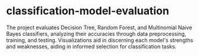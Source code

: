 # classification-model-evaluation
The project evaluates Decision Tree, Random Forest, and Multinomial Naive Bayes classifiers, analyzing their accuracies through data preprocessing, training, and testing. Visualizations aid in discerning each model's strengths and weaknesses, aiding in informed selection for classification tasks.
